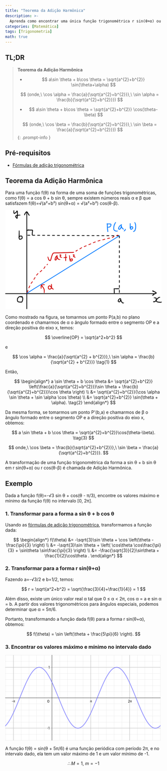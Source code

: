 ```yaml
---
title: "Teorema da Adição Harmônica"
description: >-
  Aprenda como encontrar uma única função trigonométrica r sin(θ+α) ou r cos(θ-β) correspondente a uma soma de funções trigonométricas da forma f(θ) = a cos θ + b sin θ.
categories: [Matemática]
tags: [Trigonometria]
math: true
---
```


## TL;DR
> **Teorema da Adição Harmônica**
>
> - $$ a\sin \theta + b\cos \theta = \sqrt{a^{2}+b^{2}} \sin(\theta+\alpha) $$
>
> $$ (onde,\ \cos \alpha = \frac{a}{\sqrt{a^{2}+b^{2}}},\ \sin \alpha = \frac{b}{\sqrt{a^{2}+b^{2}}}) $$
>
> - $$ a\sin \theta + b\cos \theta = \sqrt{a^{2}+b^{2}} \cos(\theta-\beta) $$
>
> $$ (onde,\ \cos \beta = \frac{b}{\sqrt{a^{2}+b^{2}}},\ \sin \beta = \frac{a}{\sqrt{a^{2}+b^{2}}}) $$
{: .prompt-info }

## Pré-requisitos
- [Fórmulas de adição trigonométrica](/posts/trigonometric-addition-formulas)

## Teorema da Adição Harmônica
Para uma função f(θ) na forma de uma soma de funções trigonométricas, como f(θ) = a cos θ + b sin θ, sempre existem números reais α e β que satisfazem f(θ)=√(a²+b²) sin(θ+α) = √(a²+b²) cos(θ-β).

![Derivação Geométrica do Teorema da Adição Harmônica](/assets/img/trigonometry/harmonic-addition.png)

Como mostrado na figura, se tomarmos um ponto P(a,b) no plano coordenado e chamarmos de α o ângulo formado entre o segmento OP e a direção positiva do eixo x, temos:

$$ \overline{OP} = \sqrt{a^2+b^2} $$

e

$$ \cos \alpha = \frac{a}{\sqrt{a^{2} + b^{2}}},\ \sin \alpha = \frac{b}{\sqrt{a^{2} + b^{2}}} \tag{1} $$

Então,

$$ \begin{align*}
a \sin \theta + b \cos \theta &= \sqrt{a^{2}+b^{2}} \left(\frac{a}{\sqrt{a^{2}+b^{2}}}\sin \theta + \frac{b}{\sqrt{a^{2}+b^{2}}}\cos \theta \right) \\
&= \sqrt{a^{2}+b^{2}}(\cos \alpha \sin \theta + \sin \alpha \cos \theta) \\
&= \sqrt{a^{2}+b^{2}} \sin(\theta + \alpha). \tag{2}
\end{align*} $$

Da mesma forma, se tomarmos um ponto P'(b,a) e chamarmos de β o ângulo formado entre o segmento OP e a direção positiva do eixo x, obtemos:

$$ a \sin \theta + b \cos \theta = \sqrt{a^{2}+b^{2}}\cos(\theta-\beta). \tag{3} $$

$$ onde,\ \cos \beta = \frac{b}{\sqrt{a^{2}+b^{2}}},\ \sin \beta = \frac{a}{\sqrt{a^{2}+b^{2}}}. $$

A transformação de uma função trigonométrica da forma a sin θ + b sin θ em r sin(θ+α) ou r cos(θ-β) é chamada de Adição Harmônica.

## Exemplo
Dada a função f(θ)=-√3 sin θ + cos(θ - π/3), encontre os valores máximo e mínimo da função f(θ) no intervalo [0, 2π].

### 1. Transformar para a forma a sin θ + b cos θ
Usando as [fórmulas de adição trigonométrica](/posts/trigonometric-addition-formulas), transformamos a função dada:

$$ \begin{align*}
f(\theta) &= -\sqrt{3}\sin \theta + \cos \left(\theta - \frac{\pi}{3} \right) \\
&= -\sqrt{3}\sin \theta + \left( \cos\theta \cos\frac{\pi}{3} + \sin\theta \sin\frac{\pi}{3} \right) \\
&= -\frac{\sqrt{3}}{2}\sin\theta + \frac{1}{2}\cos\theta .
\end{align*} $$

### 2. Transformar para a forma r sin(θ+α)
Fazendo a=-√3/2 e b=1/2, temos:

$$ r = \sqrt{a^2+b^2} = \sqrt{\frac{3}{4}+\frac{1}{4}} = 1 $$

Além disso, existe um único valor real α tal que 0 ≤ α < 2π, cos α = a e sin α = b. A partir dos valores trigonométricos para ângulos especiais, podemos determinar que α = 5π/6.

Portanto, transformando a função dada f(θ) para a forma r sin(θ+α), obtemos:

$$ f(\theta) = \sin \left(\theta + \frac{5\pi}{6} \right). $$

### 3. Encontrar os valores máximo e mínimo no intervalo dado
![Gráfico da função dada](/assets/img/trigonometry/harmonic-addition-ex-graph.png)

A função f(θ) = sin(θ + 5π/6) é uma função periódica com período 2π, e no intervalo dado, ela tem um valor máximo de 1 e um valor mínimo de -1.

$$ \therefore M=1,\ m=-1$$